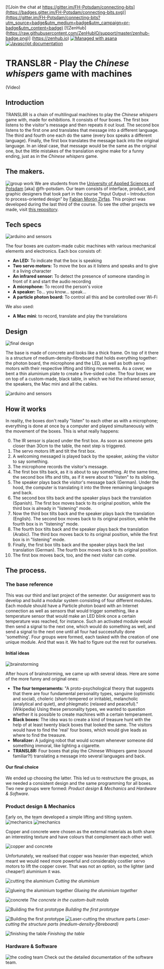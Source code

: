 
[![Join the chat at https://gitter.im/FH-Potsdam/connecting-bits](https://badges.gitter.im/FH-Potsdam/connecting-bits.svg)](https://gitter.im/FH-Potsdam/connecting-bits?utm_source=badge&utm_medium=badge&utm_campaign=pr-badge&utm_content=badge) [![ZenHub] (https://raw.githubusercontent.com/ZenHubIO/support/master/zenhub-badge.png)] (https://zenhub.io) [![Managed with asana](https://raw.githubusercontent.com/FH-Potsdam/connecting-bits/master/documentation/asanabadge.jpg)](https://app.asana.com/-/share?s=80136391129690-GUJvZiI4OufoWMTDhjjkZauXYEhwvhpqUgnTvw22tMr-74348281972886)
[![Javascript documentation](http://fh-potsdam.github.io/connecting-bits/badge.svg?build=123)](http://fh-potsdam.github.io/connecting-bits/source.html)

# TRANSL8R - Play the _Chinese whispers_ game with machines

(Video)


## Introduction
TRANSL8R is a chain of multilingual machines to play the _Chinese whispers_ game with, made for exhibitions.
It consists of four boxes. The first box listens to the visitor's message and then repeats it out loud. The second box listens to the first one and translates that message into a different language. The third and fourth one each do the same (every box speaks a different language). Finally, the first box translates the message back into the original language. In an ideal case, that message would be the same as the original one, but the little mistakes of the translation engine make for a funny ending, just as in the _Chinese whispers_ game.





## The makers.
![group work](images/group-work-.3.jpg)
We are students from the [University of Applied Sciences of Potsdam](http://fh-potsdam.de) \[aka] @fh-potsdam. Our team consists of interface, product, and graphic designers that took part in the course “Input Output – Introduction to process-oriented design” by [Fabian Morón Zirfas]( https://github.com/fabiantheblind). This project was developed during the last third of the course. To see the other projects we made, visit [this repository](https://interface.fh-potsdam.de/eingabe-ausgabe/2015-2016/).





## Tech specs
![arduino and sensors](images/hardware-.3.jpg)

The four boxes are custom-made cubic machines with various mechanical elements and electronics. Each box consists of:

- **An LED:** To indicate that the box is speaking
- **Two servo motors:** To move the box as it listens and speaks and to give it a living character
- **An infrared sensor:** To detect the presence of someone standing in front of it and start the audio recording
- **A microphone:** To record the person's voice
- **A speaker:** To… you know… speak…
- **A particle photon board:** To control all this and be controlled over Wi-Fi

We also used:
- **A Mac mini**: to record, translate and play the translations


## Design
![final design](images/hardware-.4.jpg)


The base is made of concrete and looks like a thick frame. On top of it there is a structure of medium-density-fibreboard that holds everything together: the photon board, the microphone and the LED, as well as both servo motors with their respective lifting and tilting movements. As a cover, we bent a thin aluminium plate to create a five-sided cube.
The four boxes are on top of a custom-made, black table, in which we hid the infrared sensor, the speakers, the Mac mini and all the cables.


![arduino and sensors](images/hardware-.1.jpg)


## How it works
In reality, the boxes don't really "listen" to each other as with a microphone; everything is done at once by a computer and played simultaneously with the movement of the boxes. This is what really happens:

0. The IR sensor is placed under the first box. As soon as someone gets closer than 30cm to the table, the next step is triggered.
1. The servo motors lift and tilt the first box.
2. A welcoming messaged is played back by the speaker, asking the visitor to say something.
3. The microphone records the visitor's message.
4. The first box tilts back, as it is about to say something. At the same time, the second box lifts and tilts, as if it were about to "listen" to its sibling.
5. The speaker plays back the visitor's message back (German). Under the hood, the computer is translating it into the three remaining languages and back.
6. The second box tilts back and the speaker plays back the translation (Spanish). The first box moves back to its original position, while the third box is already in "listening" mode.
7. Now the third box tilts back and the speaker plays back the translation (English). The second box moves back to its original position, while the fourth box is in "listening" mode.
8. The fourth box tilts back and the speaker plays back the translation (Arabic). The third box moves back to its original position, while the first box is in "listening" mode.
9. Finally, the first box tilts back and the speaker plays back the last translation (German). The fourth box moves back to its original position.
10. The first box moves back, too, and the next visitor can come.


## The process.

### The base reference
This was our third and last project of the semester. Our assignment was to develop and build a modular system consisting of four different modules. Each module should have a Particle photon board with an Internet connection as well as sensors that would trigger something, like a temperature sensor that would make an LED blink once a certain temperature was reached, for instance. Such an activated module would then send a signal to the next one, which would do something as well, and send a signal to the next one until all four had successfully done 'something'.
Four groups were formed, each tasked with the creation of one unique module. And that was it. We had to figure out the rest for ourselves.

#### Initial ideas
![brainstorming](images/group-work-.1.jpg)

After hours of brainstorming, we came up with several ideas. Here are some of the more funny and original ones:
- **The four temperaments:** "A proto-psychological theory that suggests that there are four fundamental personality types, sanguine (optimistic and social), choleric (short-tempered or irritable), melancholic (analytical and quiet), and phlegmatic (relaxed and peaceful)." (Wikipedia) Using these personality types, we wanted to question whether it is possible to create machines with a certain temperament.
- **Black boxes:** The idea was to create a kind of treasure hunt with the help of at least twenty black boxes that looked the same. The visitors would have to find the 'real' four boxes, which would give leads as where to find the treasure.
- **Moralizer:** A judging robot that would scream whenever someone did something immoral, like lighting a cigarette.
- **TRANSL8R:** Four boxes that play the Chinese Whispers game (sound familiar?!) translating a message into several languages and back.

#### Our final choice
We ended up choosing the latter. This led us to restructure the groups, as we needed a consistent design and the same programming for all boxes.
Two new groups were formed: _Product design & Mechanics_ and _Hardware & Software_.



### Product design & Mechanics
Early on, the team developed a simple lifting and tilting system.
![mechanics](images/mechanics-.1.jpg)
![mechanics](images/mechanics-.2.jpg)

Copper and concrete were chosen as the external materials as both share an interesting texture and have colours that complement each other well.

![copper and concrete](images/product-design-.8.jpg)

Unfortunately, we realised that copper was heavier than expected, which meant we would need more powerful and considerably costlier servo motors to lift the copper cover. That was not an option, so the lighter (and cheaper!) aluminium it was.

![cutting the aluminium](images/product-design-.5.jpg)
_Cutting the aluminium_

![glueing the aluminium together](images/product-design-.7.jpg)
_Glueing the aluminium together_

![concrete](images/product-design-.6.jpg)
_The concrete in the custom-built molds_

![Building the first prototype](images/product-design-.2.jpg)
_Building the first prototype_

![Building the first prototype](images/product-design-.3.jpg)
![Laser-cutting the structure parts](images/product-design-.4.jpg)
_Laser-cutting the structure parts (medium-density-fibreboard)_

![finishing the table](images/product-design-.10.jpg)
_Finishing the table_




### Hardware & Software
![the coding team](images/software.jpg)
Check out the detailed documentation of the software team.
